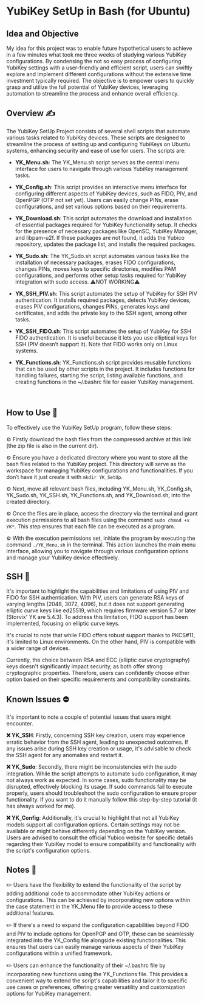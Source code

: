 # YubiKey SetUp in Bash (for Ubuntu)

## Idea and Objective

My idea for this project was to enable future hypothetical users to achieve in a few minutes what took me three weeks of studying various YubiKey configurations. By condensing the not so easy process of configuring YubiKey settings with a user-friendly and efficient script, users can swiftly explore and implement different configurations without the extensive time investment typically required. The objective is to empower users to quickly grasp and utilize the full potential of YubiKey devices, leveraging automation to streamline the process and enhance overall efficiency.
<br>

## Overview  :writing_hand:

The YubiKey SetUp Project consists of several shell scripts that automate various tasks related to YubiKey devices. These scripts are designed to streamline the process of setting up and configuring YubiKeys on Ubuntu systems, enhancing security and ease of use for users. The scripts are:

- **YK_Menu.sh**: The YK_Menu.sh script serves as the central menu interface for users to navigate through various YubiKey management tasks.
  
- **YK_Config.sh**: This script provides an interactive menu interface for configuring different aspects of YubiKey devices, such as FIDO, PIV, and OpenPGP (OTP not set yet). Users can easily change PINs, erase configurations, and set various options based on their requirements.
  
- **YK_Download.sh**: This script automates the download and installation of essential packages required for YubiKey functionality setup. It checks for the presence of necessary packages like OpenSC, YubiKey Manager, and libpam-u2f. If these packages are not found, it adds the Yubico repository, updates the package list, and installs the required packages.
  
- **YK_Sudo.sh**: The YK_Sudo.sh script automates various tasks like the installation of necessary packages, erases FIDO configurations, changes PINs, moves keys to specific directories, modifies PAM configurations, and performs other setup tasks required for YubiKey integration with sudo access. :warning:NOT WORKING:warning:
  
- **YK_SSH_PIV.sh**: This script automates the setup of YubiKey for SSH PIV authentication. It installs required packages, detects YubiKey devices, erases PIV configurations, changes PINs, generates keys and certificates, and adds the private key to the SSH agent, among other tasks.
  
- **YK_SSH_FIDO.sh**: This script automates the setup of YubiKey for SSH FIDO authentication. It is useful because it lets you use elliptical keys for SSH (PIV doesn’t support it). Note that FIDO works only on Linux systems.
  
- **YK_Functions.sh**: YK_Functions.sh script provides reusable functions that can be used by other scripts in the project. It includes functions for handling failures, starting the script, listing available functions, and creating functions in the ~/.bashrc file for easier YubiKey management.
<br>

## How to Use :hammer:

To effectively use the YubiKey SetUp program, follow these steps:

:gear: Firstly download the bash files from the compressed archive at this link (the zip file is also in the current dir).

:gear: Ensure you have a dedicated directory where you want to store all the bash files related to the YubiKey project. This directory will serve as the workspace for managing YubiKey configurations and functionalities. If you don’t have it just create it with `mkdir YK_SetUp`.

:gear: Next, move all relevant bash files, including YK_Menu.sh, YK_Config.sh, YK_Sudo.sh, YK_SSH.sh, YK_Functions.sh, and YK_Download.sh, into the created directory.

:gear: Once the files are in place, access the directory via the terminal and grant execution permissions to all bash files using the command `sudo chmod +x YK*`. This step ensures that each file can be executed as a program.

:gear: With the execution permissions set, initiate the program by executing the command `./YK_Menu.sh` in the terminal. This action launches the main menu interface, allowing you to navigate through various configuration options and manage your YubiKey device effectively.
<br>

## SSH :closed_lock_with_key: 

It's important to highlight the capabilities and limitations of using PIV and FIDO for SSH authentication. With PIV, users can generate RSA keys of varying lengths (2048, 3072, 4096), but it does not support generating elliptic curve keys like ed25519, which requires firmware version 5.7 or later (Storvix' YK are 5.4.3). To address this limitation, FIDO support has been implemented, focusing on elliptic curve keys.

It's crucial to note that while FIDO offers robust support thanks to PKCS#11, it's limited to Linux environments. On the other hand, PIV is compatible with a wider range of devices.

Currently, the choice between RSA and ECC (elliptic curve cryptography) keys doesn't significantly impact security, as both offer strong cryptographic properties. Therefore, users can confidently choose either option based on their specific requirements and compatibility constraints.
<br>

## Known Issues :no_entry: 

It's important to note a couple of potential issues that users might encounter.

**:x: YK_SSH**: Firstly, concerning SSH key creation, users may experience erratic behavior from the SSH agent, leading to unexpected outcomes. If any issues arise during SSH key creation or usage, it's advisable to check the SSH agent for any anomalies and restart it.

**:x: YK_Sudo**: Secondly, there might be inconsistencies with the sudo integration. While the script attempts to automate sudo configuration, it may not always work as expected. In some cases, sudo functionality may be disrupted, effectively blocking its usage. If sudo commands fail to execute properly, users should troubleshoot the sudo configuration to ensure proper functionality. If you want to do it manually follow this step-by-step tutorial (it has always worked for me).

**:x: YK_Config**: Additionally, it's crucial to highlight that not all YubiKey models support all configuration options. Certain settings may not be available or might behave differently depending on the YubiKey version. Users are advised to consult the official Yubico website for specific details regarding their YubiKey model to ensure compatibility and functionality with the script's configuration options.
<br>

## Notes :ledger:

:pencil2: Users have the flexibility to extend the functionality of the script by adding additional code to accommodate other YubiKey actions or configurations. This can be achieved by incorporating new options within the case statement in the YK_Menu file to provide access to these additional features.

:pencil2: If there's a need to expand the configuration capabilities beyond FIDO and PIV to include options for OpenPGP and OTP, these can be seamlessly integrated into the YK_Config file alongside existing functionalities. This ensures that users can easily manage various aspects of their YubiKey configurations within a unified framework.

:pencil2: Users can enhance the functionality of their ~/.bashrc file by incorporating new functions using the YK_Functions file. This provides a convenient way to extend the script's capabilities and tailor it to specific use cases or preferences, offering greater versatility and customization options for YubiKey management.
